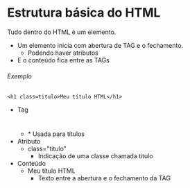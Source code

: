 # Estrutura básica do HTML



Tudo dentro do HTML é um elemento.

* Um elemento inicia com abertura de TAG e o fechamento.
  * Podendo haver atributos 
* E o conteúdo fica entre as TAGs

###### Exemplo

`<h1 class=titulo>Meu título HTML</h1>`

* Tag 
  * <h1></h1> 
    * Usada para títulos
* Atributo
  * class="titulo"
    * Indicação de uma classe chamada titulo
* Conteúdo
  * Meu título HTML
    * Texto entre a abertura e o fechamento da TAG